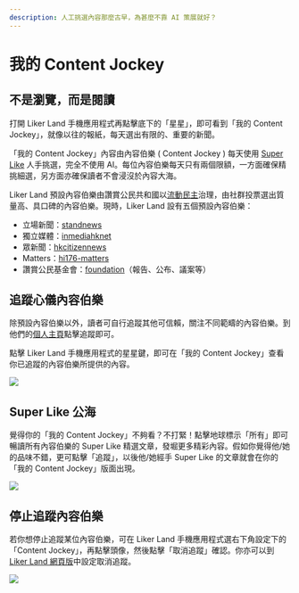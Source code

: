 ```yaml
---
description: 人工挑選內容那麼古早，為甚麼不靠 AI 策展就好？
---
```


# 我的 Content Jockey

## 不是瀏覽，而是閱讀

打開 Liker Land 手機應用程式再點擊底下的「星星」，即可看到「我的 Content Jockey」，就像以往的報紙，每天選出有限的、重要的新聞。

「我的 Content Jockey」內容由內容伯樂 \( Content Jockey \) 每天使用 [Super Like](https://docs.like.co/v/zh/dapps/liker-land/superlike) 人手挑選，完全不使用 AI。每位內容伯樂每天只有兩個限額，一方面確保精挑細選，另方面亦確保讀者不會浸沒於內容大海。

Liker Land 預設內容伯樂由讚賞公民共和國以[流動民主](https://docs.like.co/v/zh/guides/governance/liquid-democracy)治理，由社群投票選出質量高、具口碑的內容伯樂。現時，Liker Land 設有五個預設內容伯樂：

* 立場新聞：[standnews](https://like.co/standnews)
* 獨立媒體：[inmediahknet](https://like.co/inmediahknet)
* 眾新聞：[hkcitizennews](https://like.co/hkcitizennews)
* Matters：[hi176-matters](https://like.co/hi176-matters)
* 讚賞公民基金會：[foundation](https://like.co/foundation)（報告、公布、議案等）

## 追蹤心儀內容伯樂

除預設內容伯樂以外，讀者可自行追蹤其他可信賴，關注不同範疇的內容伯樂。到他們的[個人主頁](https://docs.like.co/v/zh/dapps/creator/portfolio-page)點擊追蹤即可。

點擊 Liker Land 手機應用程式的星星鍵，即可在「我的 Content Jockey」查看你已追蹤的內容伯樂所提供的內容。

![](../../.gitbook/assets/contentjockey-01.png)

## Super Like 公海 <a id="super-like-world-feed"></a>

覺得你的「我的 Content Jockey」不夠看？不打緊！點擊地球標示「所有」即可暢讀所有內容伯樂的 Super Like 精選文章，發堀更多精彩內容。假如你覺得他/她的品味不錯，更可點擊「追蹤」，以後他/她經手 Super Like 的文章就會在你的「我的 Content Jockey」版面出現。

![](../../.gitbook/assets/contentjockey-02.png)

## 停止追蹤內容伯樂

若你想停止追蹤某位內容伯樂，可在 Liker Land 手機應用程式選右下角設定下的「Content Jockey」，再點擊頭像，然後點擊「取消追蹤」確認。你亦可以到 [Liker Land 網頁版](https://liker.land/settings/following/)中設定取消追蹤。

![](../../.gitbook/assets/contentjockey-03.png)

